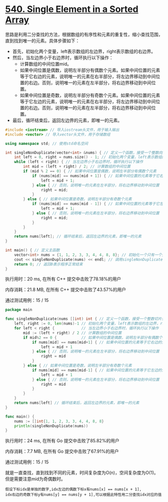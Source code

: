 # [540. Single Element in a Sorted Array](https://leetcode.com/problems/single-element-in-a-sorted-array/)

思路是利用二分查找的方法，根据数组的有序性和元素的重复性，缩小查找范围，直到找到唯一的元素。具体步骤如下：

- 首先，初始化两个变量，left表示数组的左边界，right表示数组的右边界。
- 然后，当左边界小于右边界时，循环执行以下操作：
  - 计算数组的中间位置mid。
  - 如果中间位置是偶数，说明左半部分有偶数个元素。如果中间位置的元素等于它右边的元素，说明唯一的元素在右半部分，将左边界移动到中间位置的右边。否则，说明唯一的元素在左半部分，将右边界移动到中间位置。
  - 如果中间位置是奇数，说明左半部分有奇数个元素。如果中间位置的元素等于它左边的元素，说明唯一的元素在右半部分，将左边界移动到中间位置的右边。否则，说明唯一的元素在左半部分，将右边界移动到中间位置。
- 最后，循环结束后，返回左边界的元素，即唯一的元素。



```c++
#include <iostream> // 导入iostream头文件，用于输入输出
#include <vector> // 导入vector头文件，用于存储数组

using namespace std; // 使用std命名空间

int singleNonDuplicate(vector<int> &nums) { // 定义一个函数，接受一个整数向量的引用作为参数，返回一个整数
    int left = 0, right = nums.size() - 1; // 初始化两个变量，left表示数组的左边界，right表示数组的右边界
    while (left < right) { // 当左边界小于右边界时，循环执行以下操作
        int mid = (left + right) / 2; // 计算数组的中间位置
        if (mid % 2 == 0) { // 如果中间位置是偶数，说明左半部分有偶数个元素
            if (nums[mid] == nums[mid + 1]) { // 如果中间位置的元素等于它右边的元素，说明唯一的元素在右半部分，将左边界移动到中间位置的右边
                left = mid + 1;
            } else { // 否则，说明唯一的元素在左半部分，将右边界移动到中间位置
                right = mid;
            }
        } else { // 如果中间位置是奇数，说明左半部分有奇数个元素
            if (nums[mid] == nums[mid - 1]) { // 如果中间位置的元素等于它左边的元素，说明唯一的元素在右半部分，将左边界移动到中间位置的右边
                left = mid + 1;
            } else { // 否则，说明唯一的元素在左半部分，将右边界移动到中间位置
                right = mid;
            }
        }
    }
    return nums[left]; // 循环结束后，返回左边界的元素，即唯一的元素
}

int main() { // 定义主函数
    vector<int> nums = {1, 1, 2, 3, 3, 4, 4, 8, 8}; // 初始化一个只有一个元素出现一次，其余元素都出现两次的有序数组
    cout << singleNonDuplicate(nums) << endl; // 调用singleNonDuplicate函数，并输出结果
    return 0; // 返回0表示程序正常结束
}

```
执行用时：20 ms, 在所有 C++ 提交中击败了78.18%的用户

内存消耗：21.8 MB, 在所有 C++ 提交中击败了43.57%的用户

通过测试用例：15 / 15


```go
package main

func singleNonDuplicate(nums []int) int { // 定义一个函数，接受一个整数切片作为参数，返回一个整数
	left, right := 0, len(nums)-1 // 初始化两个变量，left表示数组的左边界，right表示数组的右边界
	for left < right {            // 当左边界小于右边界时，循环执行以下操作
		mid := (left + right) / 2 // 计算数组的中间位置
		if mid%2 == 0 {           // 如果中间位置是偶数，说明左半部分有偶数个元素
			if nums[mid] == nums[mid+1] { // 如果中间位置的元素等于它右边的元素，说明唯一的元素在右半部分，将左边界移动到中间位置的右边
				left = mid + 1
			} else { // 否则，说明唯一的元素在左半部分，将右边界移动到中间位置
				right = mid
			}
		} else { // 如果中间位置是奇数，说明左半部分有奇数个元素
			if nums[mid] == nums[mid-1] { // 如果中间位置的元素等于它左边的元素，说明唯一的元素在右半部分，将左边界移动到中间位置的右边
				left = mid + 1
			} else { // 否则，说明唯一的元素在左半部分，将右边界移动到中间位置
				right = mid
			}
		}
	}
	return nums[left] // 循环结束后，返回左边界的元素，即唯一的元素
}

func main() {
	nums := []int{1, 1, 2, 3, 3, 4, 4, 8, 8}
	println(singleNonDuplicate(nums))
}
```
执行用时：24 ms, 在所有 Go 提交中击败了85.82%的用户

内存消耗：7.7 MB, 在所有 Go 提交中击败了67.91%的用户

通过测试用例：15 / 15

就是一直查找，直到找到不同的元素，时间复杂度为O(n)，空间复杂度为O(1)。
但是需要注意mid为奇偶数时。

```
假设下标idx是单独的数字,idx左边的偶数下标x有nums[x] == nums[x + 1],
idx右边的奇数下标y有nums[y] == nums[y + 1],可以根据此特性用二分查找idx对应的值 
```

